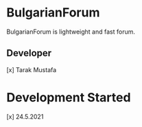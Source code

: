 # BulgarianForum
BulgarianForum is lightweight and fast forum.
## Developer
[x] Tarak Mustafa
# Development Started
[x] 24.5.2021
